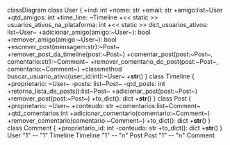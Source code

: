 classDiagram
class User {
+ind: int
+nome: str
+email: str
+amigo:list~User
+qtd_amigos: int
+time_line: ~Timeline
+<< static >> usuarios_ativos_na_plataforma: int
+<< static >> dict_usuarios_ativos: list~User~
+adicionar_amigo(amigo:~User~): bool
+remover_amigo(amigo:~User~): bool
+escrever_post(mensagem:str):~Post~
+remover_post_da_timeline(post:~Post~)
+comentar_post(post:~Post~, comentario:str):~Comment~
+remover_comentario_do_post(post:~Post~, comentario:~Comment~)
+classmethod buscar_usuario_ativo(user_id:int):~User~
+__str__()
}
class Timeline {
+proprietario: ~User~
-posts: list~Post~
-qtd_posts: int 
+retorna_lista_de_posts():list~Post~
+adicionar_post(post:~Post~)
+remover_post(post:~Post~)
+to_dict(): dict
+__str__()
}
class Post {
+proprietario: ~User~
+conteudo: str
+comentarios:list~Comment~
+qtd_comentarios:int
+adicionar_comentario(comentario:~Comment~)
+remover_comentario(comentario:~Comment~)
+to_dict(): dict
+__str__()
}
class Comment {
+proprietario_id: int
-conteudo: str
+to_dict(): dict
+__str__()
}
User "1" -- "1" Timeline
Timeline "1" -- "n" Post
Post "1" -- "n" Comment 